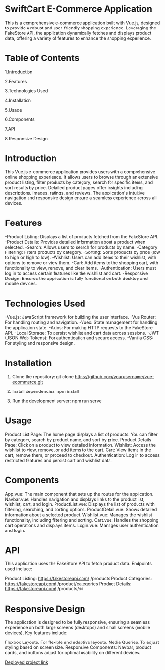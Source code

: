 # SwiftCart E-Commerce Application
This is a comprehensive e-commerce application built with Vue.js, designed to provide a robust and user-friendly shopping experience. Leveraging the FakeStore API, the application dynamically fetches and displays product data, offering a variety of features to enhance the shopping experience.

# Table of Contents

1.Introduction

2.Features

3.Technologies Used

4.Installation

5.Usage

6.Components

7.API

8.Responsive Design

# Introduction

This Vue.js e-commerce application provides users with a comprehensive online shopping experience. It allows users to browse through an extensive product listing, filter products by category, search for specific items, and sort results by price. Detailed product pages offer insights including descriptions, images, ratings, and reviews. The application's intuitive navigation and responsive design ensure a seamless experience across all devices.

# Features

-Product Listing: Displays a list of products fetched from the FakeStore API.
-Product Details: Provides detailed information about a product when selected.
-Search: Allows users to search for products by name.
-Category Filtering: Filters products by category.
-Sorting: Sorts products by price (low to high or high to low).
-Wishlist: Users can add items to their wishlist, with options to remove or view them.
-Cart: Add items to the shopping cart, with functionality to view, remove, and clear items.
-Authentication: Users must log in to access certain features like the wishlist and cart.
-Responsive Design: Ensures the application is fully functional on both desktop and mobile devices.

# Technologies Used

-Vue.js: JavaScript framework for building the user interface.
-Vue Router: For handling routing and navigation.
-Vuex: State management for handling the application state.
-Axios: For making HTTP requests to the FakeStore API.
-Local Storage: To persist wishlist and cart data across sessions.
-JWT (JSON Web Tokens): For authentication and secure access.
-Vanilla CSS: For styling and responsive design.

# Installation

1. Clone the repository:
   git clone https://github.com/yourusername/vue-ecommerce.git

2. Install dependencies:
   npm install

3. Run the development server:
  npm run serve

# Usage

Product List Page: The home page displays a list of products. You can filter by category, search by product name, and sort by price.
Product Details Page: Click on a product to view detailed information.
Wishlist: Access the wishlist to view, remove, or add items to the cart.
Cart: View items in the cart, remove them, or proceed to checkout.
Authentication: Log in to access restricted features and persist cart and wishlist data.

# Components

App.vue: The main component that sets up the routes for the application.
Navbar.vue: Handles navigation and displays links to the product list, wishlist, cart, and login.
ProductList.vue: Displays the list of products with filtering, searching, and sorting options.
ProductDetail.vue: Shows detailed information about a selected product.
Wishlist.vue: Manages the wishlist functionality, including filtering and sorting.
Cart.vue: Handles the shopping cart operations and displays items.
Login.vue: Manages user authentication and login.

# API

This application uses the FakeStore API to fetch product data. Endpoints used include:

Product Listing: https://fakestoreapi.com/ /products
Product Categories: https://fakestoreapi.com/ /product/categories
Product Details: https://fakestoreapi.com/ /products/:id

# Responsive Design
The application is designed to be fully responsive, ensuring a seamless experience on both large screens (desktops) and small screens (mobile devices). Key features include:

Flexbox Layouts: For flexible and adaptive layouts.
Media Queries: To adjust styling based on screen size.
Responsive Components: Navbar, product cards, and buttons adjust for optimal usability on different devices.

[Deployed project link](https://portfolio-ikaada-488-bcl-2407-group-b-ikanyeng-adams-jsf-04.vercel.app/)




